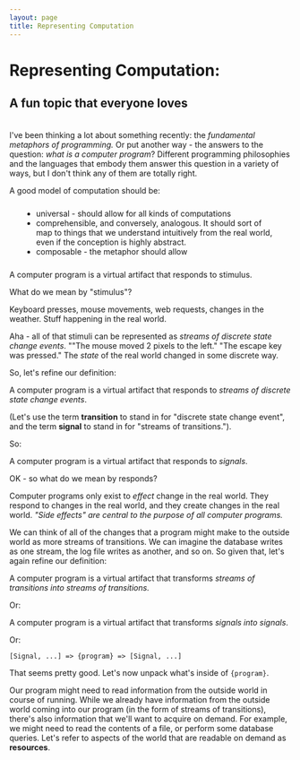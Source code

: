 ```yaml
---
layout: page
title: Representing Computation
---
```


<style>
	ul {
		list-style: disc;
		margin: 24px;
	}
</style>

<div style="margin: 36px 0;">
<h1 style="margin-bottom: 0;">Representing Computation:</h1>
<h2>A fun topic that everyone loves</h2>
</div>

I've been thinking a lot about something recently: the *fundamental metaphors of programming.* Or put another way - the answers to the question: *what is a computer program*? Different programming philosophies and the languages that embody them answer this question in a variety of ways, but I don't think any of them are totally right. 

A good model of computation should be:
- universal - should allow for all kinds of computations
- comprehensible, and conversely, analogous. It should sort of map to things that we understand intuitively from the real world, even if the conception is highly abstract.
- composable - the metaphor should allow


A computer program is a virtual artifact that responds to stimulus.

What do we mean by "stimulus"? 

Keyboard presses, mouse movements, web requests, changes in the weather. Stuff happening in the real world.

Aha - all of that stimuli can be represented as *streams of discrete state change events*. ""The mouse moved 2 pixels to the left." "The escape key was pressed." The *state* of the real world changed in some discrete way.

So, let's refine our definition:

A computer program is a virtual artifact that responds to *streams of discrete state change events*.

(Let's use the term **transition** to stand in for "discrete state change event", and the term **signal** to stand in for "streams of transitions.").

So:

A computer program is a virtual artifact that responds to *signals*.

OK - so what do we mean by responds?

Computer programs only exist to *effect* change in the real world. They respond to changes in the real world, and they create changes in the real world. *"Side effects" are central to the purpose of all computer programs.*

We can think of all of the changes that a program might make to the outside world as more streams of transitions. We can imagine the database writes as one stream, the log file writes as another, and so on. So given that, let's again refine our definition:

A computer program is a virtual artifact that transforms *streams of transitions into streams of transitions.*

Or:

A computer program is a virtual artifact that transforms *signals into signals*.



Or:

```[Signal, ...] => {program} => [Signal, ...]```

<!---
OK - this seems better, but it's not the whole story. Now - you could definitely make a program that conforms to this definition. For example, if you had a program that just echoed every key that the user pressed to the screen, that would fit this definition. So - this definition holds for programs that are *pure* - which is to say, programs that are guaranteed to produce the same output, given the same input.
--->

That seems pretty good. Let's now unpack what's inside of ```{program}```.

<!---
One element that will almost certainly be a part of our program are bits of code that transform values of one type into values of another type. Let's refer to these as **transformations**. These are bits of code that are guaranteed to produce the same output when given the same input, don't affect the outside world, and don't have side effects on the running program.
--->

Our program might need to read information from the outside world in course of running. While we already have information from the outside world coming into our program (in the form of streams of transitions), there's also information that we'll want to acquire on demand. For example, we might need to read the contents of a file, or perform some database queries. Let's refer to aspects of the world that are readable on demand as **resources**. 

